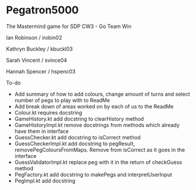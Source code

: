 # Pegatron5000
The Mastermind game for SDP CW3 - Go Team Win
<p>Ian Robinson / irobin02</p>
<p>Kathryn Buckley / kbuckl03</p>
<p>Sarah Vincent / svince04</p>
<p>Hannah Spencer / hspenc03</p>

<p>To-do</p>
<ul>
	<li>Add summary of how to add colours, change amount of turns and select number of pegs to play with to ReadMe</li>
	<li>Add break down of areas worked on by each of us to the ReadMe</li>
	<li>Colour.kt requires docstring</li>
	<li>GameHistory.kt add docstring to clearHistory method</li>
	<li>GameHistoryImpl.kt remove docstrings from methods which already have them in interface</li>
	<li>GuessChecker.kt add docstring to isCorrect method</li>
	<li>GuessCheckerImpl.kt add docstring to pegResult, removePegColoursFromMaps.  Remove from isCorrect as it goes in the interface</li>
	<li>GuessValidatorImpl.kt replace peg with it in the return of checkGuess method</li>
	<li>PegFactory.kt add docstring to makePegs and interpretUserInput</li>
	<li>PegImpl.kt add docstring</li>
</ul>